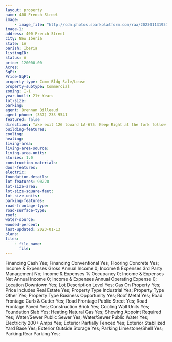```yaml
---
layout: property
name: 400 French Street
image:
    - image_file: "http://cdn.photos.sparkplatform.com/raa/20230113195158676891000000.jpg"
image-1:
address: 400 French Street
city: New Iberia
state: LA
parish: Iberia
listingID: 
status: A
price: 120000.00
Acres: 
SqFt: 
Price-SqFt: 
property-type: Comm Bldg Sale/Lease
property-subtype: Commercial
zoning: I-1
year-built: 21+ Years
lot-size: 
parking: 
agent: Brennan Billeaud
agent-phone: (337) 233-9541
featured: false
directions: Take exit 126 toward LA-675. Keep Right at the fork follow signs for LA-675 & merge onto LA-675. Continue straight on S Hopkins Street. Turn Right onto Pershing Street. Turn Right onto French street. Destination will be on your Right.
building-features: 
cooling: 
heating: 
living-area: 
living-area-source: 
living-area-units: 
stories: 1.0
construction-materials: 
door-features: 
electric: 
foundation-details: 
lot-features: 90220
lot-size-area: 
lot-size-square-feet: 
lot-size-units: 
parking-features: 
road-frontage-type: 
road-surface-type: 
roof: 
water-source: 
wooded-percent: 
last-updated: 2023-01-13
plans: 
files:
    - file_name:
      file:
---
```

Financing	Cash	Yes;
Financing	Conventional	Yes;
Flooring	Concrete	Yes;
Income & Expenses	Gross Annual Income	0;
Income & Expenses	3rd Party Management	No;
Income & Expenses	% Occupancy	0;
Income & Expenses	Net Annual Income	0;
Income & Expenses	Annual Operating Expense	0;
Location	Downtown	Yes;
Lot Description	Level	Yes;
Gas	On Property	Yes;
Price Includes	Real Estate	Yes;
Property Type	Industrial	Yes;
Property Type	Other	Yes;
Property Type	Business Opportunity	Yes;
Roof	Metal	Yes;
Road Frontage	Curb & Gutter	Yes;
Road Frontage	Public Street	Yes;
Road Frontage	Paved	Yes;
Construction	Brick	Yes;
Cooling	Wall Units	Yes;
Foundation	Slab	Yes;
Heating	Natural Gas	Yes;
Showing	Appoint Required	Yes;
Water/Sewer	Public Sewer	Yes;
Water/Sewer	Public Water	Yes;
Electricity	200+ Amps	Yes;
Exterior	Partially Fenced	Yes;
Exterior	Stabilized Yard Base	Yes;
Exterior	Outside Storage	Yes;
Parking	Limestone/Shell	Yes;
Parking	Rear Parking	Yes;

